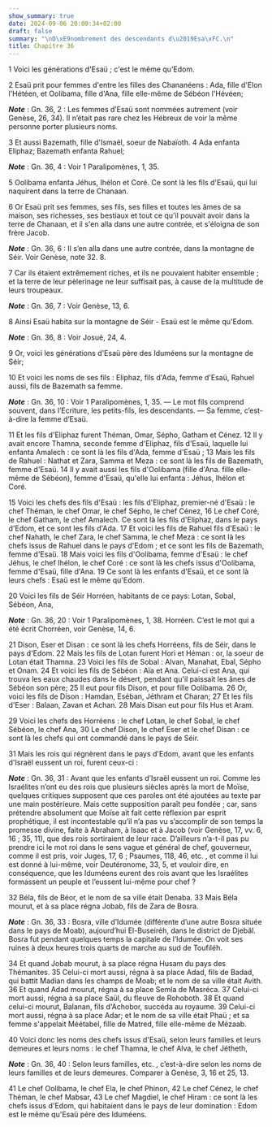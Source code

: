 ```yaml
---
show_summary: true
date: 2024-09-06 20:00:34+02:00
draft: false
summary: "\nD\xE9nombrement des descendants d\u2019Esa\xFC.\n"
title: Chapitre 36
---
```





1 Voici les générations d'Esaü ; c'est le même qu'Edom.


2 Esaü prit pour femmes d'entre les filles des Chananéens : Ada, fille d'Elon l'Hétéen, et Oolibama, fille d'Ana, fille elle-même de Sébéon l'Hévéen;

***Note*** :  Gn. 36, 2 : Les femmes d’Esaü sont nommées autrement (voir Genèse, 26, 34). Il n’était pas rare chez les Hébreux de voir la même personne porter plusieurs noms.

3 Et aussi Bazemath, fille d'Ismaël, soeur de Nabaïoth. 4 Ada enfanta Eliphaz; Bazemath enfanta Rahuel;

***Note*** :  Gn. 36, 4 : Voir 1 Paralipomènes, 1, 35.

5 Oolibama enfanta Jéhus, Ihélon et Coré. Ce sont là les fils d'Esaü, qui lui naquirent dans la terre de Chanaan.


6 Or Esaü prit ses femmes, ses fils, ses filles et toutes les âmes de sa maison, ses richesses, ses bestiaux et tout ce qu'il pouvait avoir dans la terre de Chanaan, et il s'en alla dans une autre contrée, et s'éloigna de son frère Jacob.

***Note*** :  Gn. 36, 6 : Il s’en alla dans une autre contrée, dans la montagne de Séir. Voir Genèse, note 32. 8.

7 Car ils étaient extrêmement riches, et ils ne pouvaient habiter ensemble ; et la terre de leur pèlerinage ne leur suffisait pas, à cause de la multitude de leurs troupeaux.

***Note*** :  Gn. 36, 7 : Voir Genèse, 13, 6.

8 Ainsi Esaü habita sur la montagne de Séir - Esaü est le même qu'Edom.

***Note*** :  Gn. 36, 8 : Voir Josué, 24, 4.


9 Or, voici les générations d'Esaü père des Iduméens sur la montagne de Séir;


10 Et voici les noms de ses fils : Eliphaz, fils d'Ada, femme d'Esaü, Rahuel aussi, fils de Bazemath sa femme.

***Note*** :  Gn. 36, 10 : Voir 1 Paralipomènes, 1, 35. ― Le mot fils comprend souvent, dans l’Ecriture, les petits-fils, les descendants. ― Sa femme, c’est-à-dire la femme d’Esaü.

11 Et les fils d'Eliphaz furent Théman, Omar, Sépho, Gatham et Cénez. 12 Il y avait encore Thamna, seconde femme d'Eliphaz, fils d'Esaü, laquelle lui enfanta Amalech : ce sont là les fils d'Ada, femme d'Esaü ; 13 Mais les fils de Rahuel : Nathat et Zara, Samma et Meza : ce sont là les fils de Bazemath, femme d'Esaü. 14 Il y avait aussi les fils d'Oolibama (fille d'Ana. fille elle-même de Sébéon), femme d'Esaü, qu'elle lui enfanta : Jéhus, Ihélon et Coré.


15 Voici les chefs des fils d'Esaü : les fils d'Eliphaz, premier-né d'Esaü : le chef Théman, le chef Omar, le chef Sépho, le chef Cénez, 16 Le chef Coré, le chef Gatham, le chef Amalech. Ce sont là les fils d'Eliphaz, dans le pays d'Edom, et ce sont les fils d'Ada. 17 Et voici les fils de Rahuel fils d'Esaü : le chef Nahath, le chef Zara, le chef Samma, le chef Meza : ce sont là les chefs issus de Rahuel dans le pays d'Edom ; et ce sont les fils de Bazemath, femme d'Esaü. 18 Mais voici les fils d'Oolibama, femme d'Esaü : le chef Jéhus, le chef Ihélon, le chef Coré : ce sont là les chefs issus d'Oolibama, femme d'Esaü, fille d'Ana. 19 Ce sont là les enfants d'Esaü, et ce sont là leurs chefs : Esaü est le même qu'Edom.


20 Voici les fils de Séir Horréen, habitants de ce pays: Lotan, Sobal, Sébéon, Ana,

***Note*** :  Gn. 36, 20 : Voir 1 Paralipomènes, 1, 38. Horréen. C’est le mot qui a été écrit Chorréen, voir Genèse, 14, 6.

21 Dison, Eser et Disan : ce sont là les chefs Horréens, fils de Séir, dans le pays d'Edom. 22 Mais les fils de Lotan furent Hori et Héman : or, la soeur de Lotan était Thamna. 23 Voici les fils de Sobal : Alvan, Manahat, Ebal, Sépho et Onam. 24 Et voici les fils de Sébéon : Aïa et Ana. Celui-ci est Ana, qui trouva les eaux chaudes dans le désert, pendant qu'il paissait les ânes de Sébéon son père; 25 Il eut pour fils Dison, et pour fille Oolibama. 26 Or, voici les fils de Dison : Hamdan, Eséban, Jéthram et Charan; 27 Et les fils d'Eser : Balaan, Zavan et Achan. 28 Mais Disan eut pour fils Hus et Aram.


29 Voici les chefs des Horréens : le chef Lotan, le chef Sobal, le chef Sébéon, le chef Ana, 30 Le chef Dison, le chef Eser et le chef Disan : ce sont là les chefs qui ont commandé dans le pays de Séir.


31 Mais les rois qui régnèrent dans le pays d'Edom, avant que les enfants d'Israël eussent un roi, furent ceux-ci :

***Note*** :  Gn. 36, 31 : Avant que les enfants d’Israël eussent un roi. Comme les Israélites n’ont eu des rois que plusieurs siècles après la mort de Moïse, quelques critiques supposent que ces paroles ont été ajoutées au texte par une main postérieure. Mais cette supposition paraît peu fondée ; car, sans prétendre absolument que Moïse ait fait cette réflexion par esprit prophétique, il est incontestable qu’il n’a pas vu s’accomplir de son temps la promesse divine, faite à Abraham, à Isaac et à Jacob (voir Genèse, 17, vv. 6, 16 ; 35, 11), que des rois sortiraient de leur race. D’ailleurs n’a-t-il pas pu prendre ici le mot roi dans le sens vague et général de chef, gouverneur, comme il est pris, voir Juges, 17, 6 ; Psaumes, 118, 46, etc. , et comme il lui est donné à lui-même, voir Deutéronome, 33, 5, et vouloir dire, en conséquence, que les Iduméens eurent des rois avant que les Israélites formassent un peuple et l’eussent lui-même pour chef ?

32 Béla, fils de Béor, et le nom de sa ville était Denaba. 33 Mais Béla mourut, et à sa place régna Jobab, fils de Zara de Bosra.

***Note*** :  Gn. 36, 33 : Bosra, ville d’Idumée (différente d’une autre Bosra située dans le pays de Moab), aujourd’hui El-Buseiréh, dans le district de Djebâl. Bosra fut pendant quelques temps la capitale de l’Idumée. On voit ses ruines à deux heures trois quarts de marche au sud de Toufiléh.

34 Et quand Jobab mourut, à sa place régna Husam du pays des Thémanites. 35 Celui-ci mort aussi, régna à sa place Adad, fils de Badad, qui battit Madian dans les champs de Moab; et le nom de sa ville était Avith. 36 Et quand Adad mourut, régna à sa place Semla de Masréca. 37 Celui-ci mort aussi, régna à sa place Saül, du fleuve de Rohoboth. 38 Et quand celui-ci mourut, Balanan, fils d'Achobor, succéda au royaume. 39 Celui-ci mort aussi, régna à sa place Adar; et le nom de sa ville était Phaü ; et sa femme s'appelait Méétabel, fille de Matred, fille elle-même de Mézaab.


40 Voici donc les noms des chefs issus d'Esaü, selon leurs familles et leurs demeures et leurs noms : le chef Thamna, le chef Alva, le chef Jétheth,

***Note*** :  Gn. 36, 40 : Selon leurs familles, etc. , c’est-à-dire selon les noms de leurs familles et de leurs demeures. Comparer à Genèse, 3, 16 et 25, 13.

41 Le chef Oolibama, le chef Ela, le chef Phinon, 42 Le chef Cénez, le chef Théman, le chef Mabsar, 43 Le chef Magdiel, le chef Hiram : ce sont là les chefs issus d'Edom, qui habitaient dans le pays de leur domination : Edom est le même qu'Esaü père des Iduméens.

